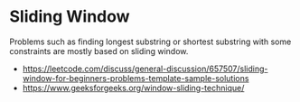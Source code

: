 # Sliding Window

Problems such as finding longest substring or shortest substring with some constraints are mostly based on sliding window.

* <https://leetcode.com/discuss/general-discussion/657507/sliding-window-for-beginners-problems-template-sample-solutions>
* <https://www.geeksforgeeks.org/window-sliding-technique/>
